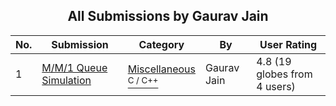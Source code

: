 ﻿<div align="center">

## All Submissions by Gaurav Jain

</div>

No.  | Submission | Category | By   | User Rating
---- | ---------- | -------- | ---- | -----------
1 | [M/M/1 Queue Simulation<br />](https://github.com/Planet-Source-Code/gaurav-jain-m-m-1-queue-simulation__3-1728) | [Miscellaneous<br /><sup>C / C++</sup>](../ByCategory/miscellaneous__3-1.md) | Gaurav Jain | 4.8 (19 globes from 4 users)
